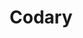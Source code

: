 ---
title: Codary
headline: A simple iOS code editor.
state: archived
feature: false 
startDate: 02-09-2019
endDate: 12-09-2019
---